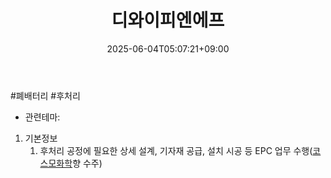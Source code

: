 ﻿---
title: "디와이피엔에프"
date: 2025-06-04T05:07:21+09:00
lastmod: 2025-06-04T05:07:21+09:00
type: docs
sidebar:
  open: true
weight: 4
---
<div style="display:none">
  <meta property="article:published_time" content="2025-06-03T20:07:21Z" />
  <meta property="article:modified_time" content="2025-06-03T20:07:21Z" />
</div>
#폐배터리 #후처리 

- 관련테마: 

1. 기본정보
	1. 후처리 공정에 필요한 상세 설계, 기자재 공급, 설치 시공 등 EPC 업무 수행([코스모화학](/industry-study/코스모화학/)향 수주)
